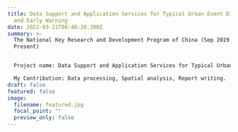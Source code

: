 ```yaml
---
title: Data Support and Application Services for Typical Urban Event Discovery
  and Early Warning
date: 2022-03-21T08:48:20.300Z
summary: >-
  The National Key Research and Development Program of China (Sep 2019 -
  Present)


  Project name: Data Support and Application Services for Typical Urban Event Discovery and Early Warning. (1.2 M RMB)

  My Contribution: Data processing, Spatial analysis, Report writing.
draft: false
featured: false
image:
  filename: featured.jpg
  focal_point: ""
  preview_only: false
---
```

